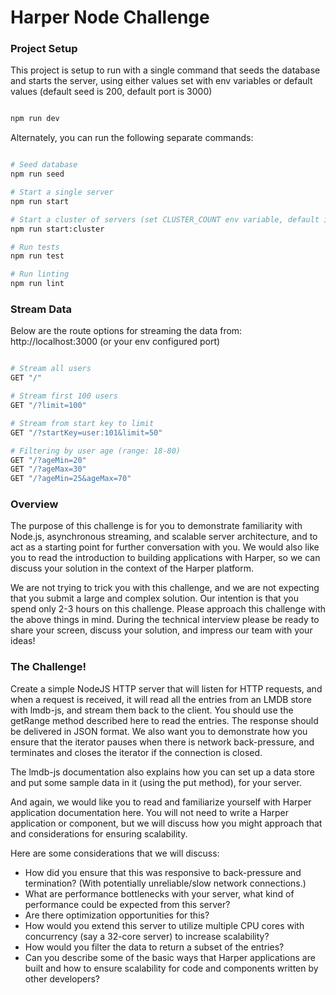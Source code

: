 # Harper Node Challenge

### Project Setup

This project is setup to run with a single command that seeds the database and starts the server,
using either values set with env variables or default values (default seed is 200, default port is 3000)

```bash

npm run dev

```

Alternately, you can run the following separate commands:

```bash

# Seed database
npm run seed

# Start a single server
npm run start

# Start a cluster of servers (set CLUSTER_COUNT env variable, default is 2, max is based on cpu cores)
npm run start:cluster

# Run tests
npm run test

# Run linting
npm run lint

```

### Stream Data

Below are the route options for streaming the data from: http://localhost:3000 (or your env configured port)

```bash

# Stream all users
GET "/"

# Stream first 100 users
GET "/?limit=100"

# Stream from start key to limit
GET "/?startKey=user:101&limit=50"

# Filtering by user age (range: 18-80)
GET "/?ageMin=20"
GET "/?ageMax=30"
GET "/?ageMin=25&ageMax=70"

```

### Overview

The purpose of this challenge is for you to demonstrate familiarity with Node.js, asynchronous streaming, and scalable server architecture, and to act as a starting point for further conversation with you. We would also like you to read the introduction to building applications with Harper, so we can discuss your solution in the context of the Harper platform.

We are not trying to trick you with this challenge, and we are not expecting that you submit a large and complex solution. Our intention is that you spend only 2-3 hours on this challenge. Please approach this challenge with the above things in mind. During the technical interview please be ready to share your screen, discuss your solution, and impress our team with your ideas!

### The Challenge!

Create a simple NodeJS HTTP server that will listen for HTTP requests, and when a request is received, it will read all the entries from an LMDB store with lmdb-js, and stream them back to the client. You should use the getRange method described here to read the entries. The response should be delivered in JSON format. We also want you to demonstrate how you ensure that the iterator pauses when there is network back-pressure, and terminates and closes the iterator if the connection is closed.

The lmdb-js documentation also explains how you can set up a data store and put some sample data in it (using the put method), for your server.

And again, we would like you to read and familiarize yourself with Harper application documentation here. You will not need to write a Harper application or component, but we will discuss how you might approach that and considerations for ensuring scalability.

Here are some considerations that we will discuss:
  - How did you ensure that this was responsive to back-pressure and termination? (With potentially unreliable/slow network connections.)  
  - What are performance bottlenecks with your server, what kind of performance could be expected from this server? 
  - Are there optimization opportunities for this?  
  - How would you extend this server to utilize multiple CPU cores with concurrency (say a 32-core server) to increase scalability?  
  - How would you filter the data to return a subset of the entries?  
  - Can you describe some of the basic ways that Harper applications are built and how to ensure scalability for code and components written by other developers?  
